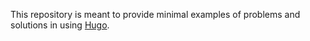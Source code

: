 This repository is meant to provide minimal examples of problems and solutions
in using [Hugo](https://gohugo.io/).
